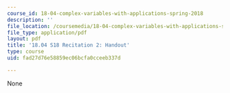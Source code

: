 ```yaml
---
course_id: 18-04-complex-variables-with-applications-spring-2018
description: ''
file_location: /coursemedia/18-04-complex-variables-with-applications-spring-2018/fad27d76e58859ec06bcfa0cceeb337d_MIT18_04S18_Recit2-handout.pdf
file_type: application/pdf
layout: pdf
title: '18.04 S18 Recitation 2: Handout'
type: course
uid: fad27d76e58859ec06bcfa0cceeb337d

---
```

None